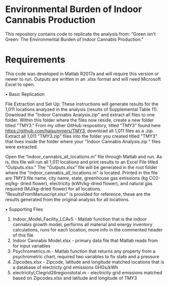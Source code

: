 # Environmental Burden of Indoor Cannabis Production

This repository contains code to replicate the analysis from: “Green isn’t Green: The Environmental Burden of Indoor Cannabis Production.” 

# Requirements

This code was developed in Matlab R2017a and will require this version or newer to run. Outputs are written in an .xlsx format and will need Microsoft Excel to open.

•	Basic Replication

File Extraction and Set Up: These instructions will generate results for the 1,011 locations analyzed in the analysis (results of Supplemental Table 11). Download the "Indoor Cannabis Analysis.zip" and extract all files to one folder. Within this folder where the files now reside, create a new folder titled "TMY3."  From my other GitHub respository, titled "TMY3" found here https://github.com/haisummers/TMY3, download all 1,011 files as a .zip. Extract all 1,011 "TMY3.zip" files into the folder you created titled "TMY3" that lives inside the folder where your "Indoor Cannabis Analysis.zip " files were extracted. 

Open the “indoor_cannabis_all_locations.m” file through Matlab and run. As is, this file will run all 1,011 locations and print results to an Excel File titled "Outputs.xlsx." The "Outputs.xlsx" file will be generated in the root folder where the "indoor_cannabis_all_locations.m" is located. Printed in the file are TMY3 file name, city name, state, greenhouse gas emissions (kg CO2-eq/kg- dried flower), electricity (kWh/kg-dried flower), and natural gas required (MJ/kg-dried flower) for all locations. "ResultsFromManuscript.xlsx" is provided for reference, these are the results generated from the original analysis for all locations.

•	Supporting Files

1) Indoor_Model_Facility_LCAv5 - Matlab function that is the indoor cannabis growth model, performs all material and energy inventory calculations, runs for each location, more info in the commented header of this file
2) Indoor Cannabis Model.xlsx - primary data file that Matlab reads from for input variables
3) Psychrometrics.m - Matlab function that returns any property from a psychrometric chart, required two variables to fix state and a pressure
4) Zipcodes.xlsx - Zipcode, latitude and longitude matched locations that is a database of electricty grid emissions GHGs/kWh 
5) electricityLCIegrid26regionstotal.m - electricity grid emissions matched based on Zipcodes.xlsx and latitude and longitude of TMY3






